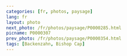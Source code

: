 ```yaml
---
categories: [fr, photos, paysage]
lang: fr
layout: photo
next_photo: /fr/photos/paysage/P0000285.html
picname: P0000307
prev_photo: /fr/photos/paysage/P0000354.html
tags: [Backenzahn, Bishop Cap]
---
```

